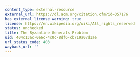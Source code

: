 ```yaml
---
content_type: external-resource
external_url: https://dl.acm.org/citation.cfm?id=357176
has_external_license_warning: true
license: https://en.wikipedia.org/wiki/All_rights_reserved
status: unchecked
title: The Byzantine Generals Problem
uid: 404c13ac-0e6c-4c0c-8df6-cb719a07d1ae
url_status_code: 403
wayback_url: ''
---
```

